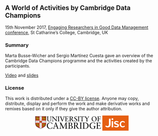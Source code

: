 
## A World of Activities by Cambridge Data Champions

15th November 2017, [Engaging Researchers in Good Data Management conference](https://www.data.cam.ac.uk/engaging-researchers-good-data-management), St Catharine’s College, Cambridge, UK

### Summary

Marta Busse-Wicher and Sergio Martínez Cuesta gave an overview of the Cambridge Data Champions programme and the activities created by the participants.

[Video](https://www.youtube.com/watch?v=hRoqQX97F6o) and [slides]()

### License

This work is distributed under a [CC-BY license](https://en.wikipedia.org/wiki/Creative_Commons_license). Anyone may copy, distribute, display and perform the work and make derivative works and remixes based on it only if they give the author attribution.

<p align="center">
<img src=../20171101-04_GenomeInformatics/images/UniversityCambridge_logo.png height="50"> <img src=../20171101-04_GenomeInformatics/images/Jisc_logo.png height="50">
</p>
